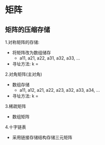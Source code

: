 # 矩阵
## 矩阵的压缩存储
1.对称矩阵的存储:
* 将矩阵改为数组储存
     * a11, a21, a22, a31, a32, a33, ...
* 寻址方法: k = 

2.对角矩阵(主对角)
* 数组存储
    * a11, a12, a21, a22, a23, a32, a33, a34, ...
* 寻址方法: k = 

3.稀疏矩阵
* 数组矩阵

4.十字链表
* 采用链接存储结构存储三元矩阵

